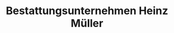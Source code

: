 ---
title: "Bestattungsunternehmen Heinz Müller"
url: /wilkau-hasslau/bestattungsunternehmen-heinz-mueller/
shop: Bestattungen
---